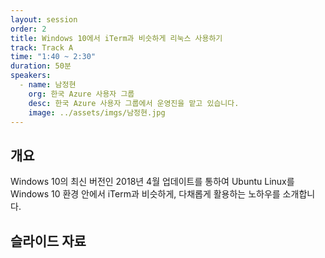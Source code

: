 ```yaml
---
layout: session
order: 2
title: Windows 10에서 iTerm과 비슷하게 리눅스 사용하기
track: Track A
time: "1:40 ~ 2:30"
duration: 50분
speakers:
  - name: 남정현
    org: 한국 Azure 사용자 그룹
    desc: 한국 Azure 사용자 그룹에서 운영진을 맡고 있습니다.
    image: ../assets/imgs/남정현.jpg
---
```


## 개요
Windows 10의 최신 버전인 2018년 4월 업데이트를 통하여 Ubuntu Linux를 Windows 10 환경 안에서 iTerm과 비슷하게, 다채롭게 활용하는 노하우를 소개합니다.
## 슬라이드 자료
